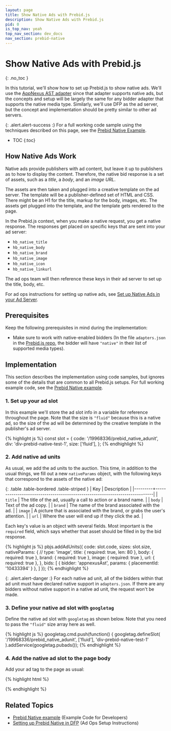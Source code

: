 ```yaml
---
layout: page
title: Show Native Ads with Prebid.js
description: Show Native Ads with Prebid.js
pid: 0
is_top_nav: yeah
top_nav_section: dev_docs
nav_section: prebid-native
---
```


<div class="bs-docs-section" markdown="1">

# Show Native Ads with Prebid.js
{: .no_toc }

In this tutorial, we'll show how to set up Prebid.js to show native ads.  We'll use the [AppNexus AST adapter]({{site.github.url}}/dev-docs/bidders.html#appnexusAst) since that adapter supports native ads, but the concepts and setup will be largely the same for any bidder adapter that supports the native media type.  Similarly, we'll use DFP as the ad server, but the concept and implementation should be pretty similar to other ad servers.

{: .alert.alert-success :}
For a full working code sample using the techniques described on this page, see the [Prebid Native Example]({{site.github.url}}/dev-docs/examples/prebid-native-example.html).

* TOC
{:toc}

## How Native Ads Work

Native ads provide publishers with ad content, but leave it up to publishers as to how to display the content.  Therefore, the native bid response is a set of assets, such as a *title*, a *body*, and an *image URL*.

The assets are then taken and plugged into a creative template on the ad server.  The template will be a publisher-defined set of HTML and CSS.  There might be an H1 for the title, markup for the body, images, etc.  The assets get plugged into the template, and the template gets rendered to the page.

In the Prebid.js context, when you make a native request, you get a native response.  The responses get placed on specific keys that are sent into your ad server:

+ `hb_native_title`
+ `hb_native_body`
+ `hb_native_brand`
+ `hb_native_image`
+ `hb_native_icon`
+ `hb_native_linkurl`

The ad ops team will then reference these keys in their ad server to set up the title, body, etc.

For ad ops instructions for setting up native ads, see [Set up Native Ads in your Ad Server]({{site.github.url}}/adops/setting-up-prebid-native-in-dfp.html).

## Prerequisites

Keep the following prerequisites in mind during the implementation:

+ Make sure to work with native-enabled bidders (In the file `adapters.json` in the [Prebid.js repo](), the bidder will have `"native"` in their list of supported media types).

## Implementation

This section describes the implementation using code samples, but ignores some of the details that are common to all Prebid.js setups.  For full working example code, see the [Prebid Native example]({{site.github.url}}/dev-docs/examples/show-native-ads.html).

### 1. Set up your ad slot

In this example we'll store the ad slot info in a variable for reference throughout the page.  Note that the size is `"fluid"` because this is a native ad, so the size of the ad will be determined by the creative template in the publisher's ad server.

{% highlight js %}
const slot = {
    code: '/19968336/prebid_native_adunit',
    div: 'div-prebid-native-test-1',
    size: ['fluid'],
};
{% endhighlight %}

### 2. Add native ad units

As usual, we add the ad units to the auction.  This time, in addition to the usual things, we fill out a new `nativeParams` object, with the following keys that correspond to the assets of the native ad:

{: .table .table-bordered .table-striped }
| Key     | Description                                                                 |
|---------+-----------------------------------------------------------------------------|
| `title` | The title of the ad, usually a call to action or a brand name.              |
| `body`  | Text of the ad copy.                                                        |
| `brand` | The name of the brand associated with the ad.                               |
| `image` | A picture that is associated with the brand, or grabs the user's attention. |
| `url`   | Where the user will end up if they click the ad.                            |

Each key's value is an object with several fields.  Most important is the `required` field, which says whether that asset should be filled in by the bid response.

{% highlight js %}
pbjs.addAdUnits({
  code: slot.code,
  sizes: slot.size,
  nativeParams: {
    // type: 'image',
    title: {
      required: true,
      len: 80
    },
    body: {
      required: true
    },
    brand: {
      required: true
    },
    image: {
      required: true
    },
    url: {
      required: true
    },
  },
  bids: [
    {
      bidder: 'appnexusAst',
      params: {
        placementId: '10433394'
      }
    },
  ]
});
{% endhighlight %}

{: .alert.alert-danger :}
For each native ad unit, all of the bidders within that ad unit must have declared native support in `adapters.json`.  If there are any bidders without native support in a native ad unit, the request won't be made.

### 3. Define your native ad slot with `googletag`

Define the native ad slot with `googletag` as shown below.  Note that you need to pass the `"fluid"` size array here as well.

{% highlight js %}
googletag.cmd.push(function() {
    googletag.defineSlot(
        '/19968336/prebid_native_adunit', ['fluid'],
        'div-prebid-native-test-1'
    ).addService(googletag.pubads());
{% endhighlight %}

### 4. Add the native ad slot to the page body

Add your ad tag to the page as usual:

{% highlight html %}
<div id="div-prebid-native-test-1">
    <script>
        googletag.cmd.push(function() {
            googletag.display('div-prebid-native-test-1');
        });
    </script>
</div>
{% endhighlight %}

## Related Topics

+ [Prebid Native example]({{site.github.url}}/dev-docs/examples/show-native-ads.html) (Example Code for Developers)
+ [Setting up Prebid Native in DFP]({{site.github.url}}/adops/setting-up-prebid-native-in-dfp.html) (Ad Ops Setup Instructions)

</div>
